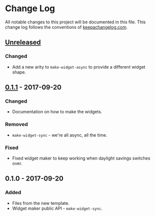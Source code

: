 # Change Log
All notable changes to this project will be documented in this file. This change log follows the conventions of [keepachangelog.com](http://keepachangelog.com/).

## [Unreleased]
### Changed
- Add a new arity to `make-widget-async` to provide a different widget shape.

## [0.1.1] - 2017-09-20
### Changed
- Documentation on how to make the widgets.

### Removed
- `make-widget-sync` - we're all async, all the time.

### Fixed
- Fixed widget maker to keep working when daylight savings switches over.

## 0.1.0 - 2017-09-20
### Added
- Files from the new template.
- Widget maker public API - `make-widget-sync`.

[Unreleased]: https://github.com/your-name/clojurebot.core/compare/0.1.1...HEAD
[0.1.1]: https://github.com/your-name/clojurebot.core/compare/0.1.0...0.1.1
